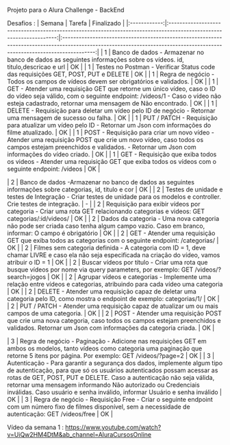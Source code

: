 Projeto para o Alura Challenge - BackEnd

Desafios : 
|  Semana   |                                        Tarefa                                                                    |                                             Finalizado                                                                                                                     |
|:------------:|:-------------------------------------------------------------------------------------------------------------------:|:------------------------------------------------------------------------------------------------------------------------------------------------------------------------:|
| 1 | Banco de dados - Armazenar no banco de dados as seguintes informações sobre os vídeos. id, titulo,descricao e url              | OK                                             |
| 1 | Testes no Postman - Verificar Status code das requisições GET, POST, PUT e DELETE                                              | OK                                             |
| 1 | Regra de negócio - Todos os campos de vídeos devem ser obrigatórios e validados.                                              | OK                                             |
| 1 | GET - Atender uma requisição GET que retorne um único vídeo, caso o ID do vídeo seja válido, com o seguinte endpoint:  /videos/1 - Caso o vídeo não esteja cadastrado, retornar uma mensagem de Não encontrado.                                          | OK                                             |
| 1 | DELETE - Requisição para deletar um vídeo pelo ID de negócio - Retornar uma mensagem de sucesso ou falha.                     | OK                                             |
| 1 | PUT / PATCH - Requisição para atualizar um vídeo pelo ID - Retornar um Json com informações do filme atualizado.               | OK                                             |
| 1 | POST - Requisição para criar um novo vídeo - Atender uma requisição POST que crie um novo vídeo, caso todos os campos estejam preenchidos e validados. - Retornar um Json com informações do vídeo criado.                                           | OK                                             |
| 1 | GET - Requisição que exiba todos os videos - Atender uma requisição GET que exiba todos os vídeos com o seguinte endpoint: /videos                                         | OK                                             |

| 2 | Banco de dados -Armazenar no banco de dados as seguintes informações sobre categorias, id, titulo e cor              | OK                                             |
| 2 | Testes de unidade e testes de Integração - Criar testes de unidade para os modelos e controller. Crie testes de integração.                                            | -                                            |
| 2 | Requisição para exibir vídeos por categoria - Criar uma rota GET relacionando categorias e videos: GET categorias/:id/videos/                                            | OK                                             |
| 2 | Dados da categoria - Uma nova categoria não pode ser criada caso tenha algum campo vazio. Caso em branco, informar: O campo é obrigatório                                    | OK                                             |
| 2 | GET - Atender uma requisição GET que exiba todos as categorias com o seguinte endpoint: /categorias/                     | OK                                             |
| 2 | Filmes sem categoria definida - A categoria com ID = 1, deve chamar LIVRE e caso ela não seja especificada na criação do vídeo, vamos atribuir o ID = 1               | OK                                             |
| 2 | Buscar vídeos por título - Criar uma rota que busque vídeos por nome via query parameters, por exemplo: GET /videos/?search=jogos                                           | OK                                             |
| 2 | Agrupar vídeos e categorias - Implemente uma relação entre vídeos e categorias, atribuindo para cada vídeo uma categoria                                       | OK                                             |
| 2 | DELETE - Atender uma requisição capaz de deletar uma categoria pelo ID, como mostra o endpoint de exemplo: categorias/1/                     | OK                                             |
| 2 | PUT / PATCH - Atender uma requisição capaz de atualizar um ou mais campos de uma categoria.               | OK                                             |
| 2 | POST - Atender uma requisição POST que crie uma nova categoria, caso todos os campos estejam preenchidos e validados. Retornar um Json com informações da categoria criada.                                      | OK                                             |

| 3 | Regra de negócio - Paginação -  Adicione nas requisições GET em ambos os modelos, tanto vídeos como categoria uma paginação que retorne 5 itens por página. Por exemplo: GET /videos/?page=2                  | OK                                             |
| 3 | Autenticação - Para garantir a segurança dos dados, implemente algum tipo de autenticação, para que só os usuários autenticados possam acessar as rotas de GET, POST, PUT e DELETE. Caso a autenticação não seja válida, retornar uma mensagem informando Não autorizado ou Credenciais inválidas. Caso usuário e senha inválido, informar Usuário e senha inválido               | OK                                             |
| 3 | Regra de negócio - Requisição Free - Criar o seguinte endpoint com um número fixo de filmes disponível, sem a necessidade de autenticação: GET /videos/free                                      | OK                                             |


Vídeo da semana 1 : 
https://www.youtube.com/watch?v=UiQw2HM4DtM&ab_channel=AluraCursosOnline